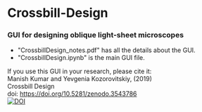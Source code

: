# Crossbill-Design
### GUI for designing oblique light-sheet microscopes

- "CrossbillDesign_notes.pdf" has all the details about the GUI.  
- "CrossbillDesign.ipynb" is the main GUI file.  

If you use this GUI in your research, please cite it:  
Manish Kumar and Yevgenia Kozorovitskiy, (2019)  
Crossbill Design    
doi: https://doi.org/10.5281/zenodo.3543786  
[![DOI](https://zenodo.org/badge/DOI/10.5281/zenodo.3543786.svg)](https://doi.org/10.5281/zenodo.3543786)
